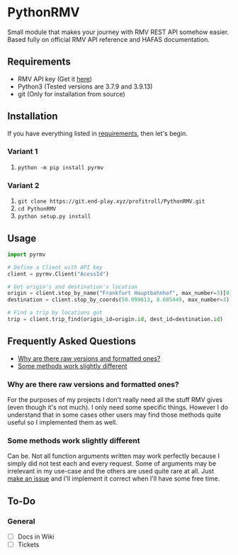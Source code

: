 # PythonRMV

Small module that makes your journey with RMV REST API somehow easier. Based fully on official RMV API reference and HAFAS documentation.

## Requirements

* RMV API key (Get it [here](https://opendata.rmv.de/site/start.html))
* Python3 (Tested versions are 3.7.9 and 3.9.13)
* git (Only for installation from source)

## Installation

If you have everything listed in [requirements](#requirements), then let's begin.

### Variant 1

1. `python -m pip install pyrmv`

### Variant 2

1. `git clone https://git.end-play.xyz/profitroll/PythonRMV.git`
2. `cd PythonRMV`
3. `python setup.py install`

## Usage

```py
import pyrmv

# Define a Client with API key
client = pyrmv.Client("AcessId")

# Get origin's and destination's location
origin = client.stop_by_name("Frankfurt Hauptbahnhof", max_number=3)[0]
destination = client.stop_by_coords(50.099613, 8.685449, max_number=3)[0]

# Find a trip by locations got
trip = client.trip_find(origin_id=origin.id, dest_id=destination.id)
```

## Frequently Asked Questions

* [Why are there raw versions and formatted ones?](#why-are-there-raw-versions-and-formatted-ones)
* [Some methods work slightly different](#some-methods-work-slightly-different)

### Why are there raw versions and formatted ones?

For the purposes of my projects I don't really need all the stuff RMV gives (even though it's not much).
I only need some specific things. However I do understand that in some cases other users may find
those methods quite useful so I implemented them as well.

### Some methods work slightly different

Can be. Not all function arguments written may work perfectly because I simply did not test each and
every request. Some of arguments may be irrelevant in my use-case and the others are used quite rare at all.
Just [make an issue](https://git.end-play.xyz/profitroll/PythonRMV/issues/new) and I'll implement it correct when I'll have some free time.

## To-Do

### General

* [ ] Docs in Wiki
* [ ] Tickets
